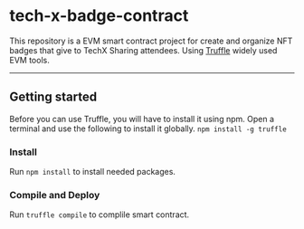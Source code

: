 # tech-x-badge-contract
This repository is a EVM smart contract project for create and organize NFT badges that give to TechX Sharing attendees. Using [Truffle](https://trufflesuite.com/) widely used EVM tools.

---
## Getting started
Before you can use Truffle, you will have to install it using npm. Open a terminal and use the following to install it globally.
`npm install -g truffle`

### Install
Run `npm install` to install needed packages.

### Compile and Deploy
Run `truffle compile` to complile smart contract.

